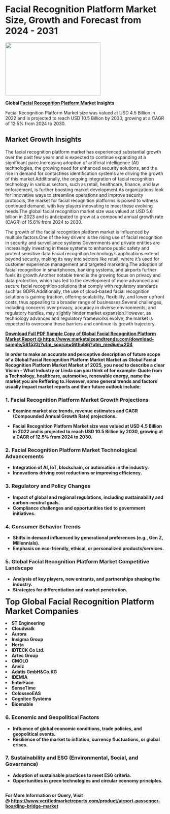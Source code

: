 <H1>Facial Recognition Platform Market Size, Growth and Forecast from 2024 - 2031</H1><img class="aligncenter size-medium wp-image-584254" src="https://thirdeyenews.in/wp-content/uploads/2024/09/Global-Market-Research-300x168.jpeg" alt="" width="300" height="168" /><p><strong>Global&nbsp;<a href="https://www.marketsizeandtrends.com/download-sample/581522/?utm_source=Github8j?utm_medium=204">Facial Recognition Platform Market</a> Insights</strong></p><p>Facial Recognition Platform Market size was valued at USD 4.5 Billion in 2022 and is projected to reach USD 10.5 Billion by 2030, growing at a CAGR of 12.5% from 2024 to 2030.</p><p><h2>Market Growth Insights</h2> <p>The facial recognition platform market has experienced substantial growth over the past few years and is expected to continue expanding at a significant pace.Increasing adoption of artificial intelligence (AI) technologies, the growing need for enhanced security solutions, and the rise in demand for contactless identification systems are driving the growth of this market.Additionally, the ongoing integration of facial recognition technology in various sectors, such as retail, healthcare, finance, and law enforcement, is further boosting market development.As organizations look for innovative ways to streamline operations and improve security protocols, the market for facial recognition platforms is poised to witness continued demand, with key players innovating to meet these evolving needs.The global facial recognition market size was valued at USD 5.6 billion in 2023 and is anticipated to grow at a compound annual growth rate (CAGR) of 15.6% from 2024 to 2030.</p> <p><strong><a href="#"></a></strong></p> <p>The growth of the facial recognition platform market is influenced by multiple factors.One of the key drivers is the rising use of facial recognition in security and surveillance systems.Governments and private entities are increasingly investing in these systems to enhance public safety and protect sensitive data.Facial recognition technology’s applications extend beyond security, making its way into sectors like retail, where it’s used for customer experience management and targeted marketing.The adoption of facial recognition in smartphones, banking systems, and airports further fuels its growth.Another notable trend is the growing focus on privacy and data protection, which has led to the development of more advanced and secure facial recognition solutions that comply with regulatory standards such as GDPR.Additionally, the use of cloud-based facial recognition solutions is gaining traction, offering scalability, flexibility, and lower upfront costs, thus appealing to a broader range of businesses.Several challenges, including concerns over privacy, accuracy in diverse environments, and regulatory hurdles, may slightly hinder market expansion.However, as technology advances and regulatory frameworks evolve, the market is expected to overcome these barriers and continue its growth trajectory.<p><strong><a href="#"></p><p><span class=""><strong>Download Full PDF Sample Copy of Global Facial Recognition Platform Market Report</strong> @ <a href="https://www.marketsizeandtrends.com/download-sample/581522/?utm_source=Github8j?utm_medium=204" target="_blank">https://www.marketsizeandtrends.com/download-sample/581522/?utm_source=Github8j?utm_medium=204</a></span></p><p>In order to make an accurate and perceptive description of future scope of a Global&nbsp;Facial Recognition Platform Market Market as Global&nbsp;Facial Recognition Platform Market Market of 2025, you need to describe a clear Vision &ndash; What Industry or Linda can you think of for example: Quote from a Technology, healthcare, automotive, renewable energy, name the market you are Reffering to.However, some general trends and factors usually impact market reports and their future outlook include:</p><h3>1.&nbsp;<strong>Facial Recognition Platform Market Growth Projections</strong></h3><ul><li>Examine market size trends, revenue estimates and CAGR (Compounded Annual Growth Rate) projections.</li><li><p>Facial Recognition Platform Market size was valued at USD 4.5 Billion in 2022 and is projected to reach USD 10.5 Billion by 2030, growing at a CAGR of 12.5% from 2024 to 2030.</p></li></ul><h3>2.&nbsp;<strong>Facial Recognition Platform Market Technological Advancements</strong></h3><ul><li>Integration of AI, IoT, blockchain, or automation in the industry.</li><li>Innovations driving cost reductions or improving efficiency.</li></ul><h3>3.&nbsp;<strong>Regulatory and Policy Changes</strong></h3><ul><li>Impact of global and regional regulations, including sustainability and carbon-neutral goals.</li><li>Compliance challenges and opportunities tied to government initiatives.</li></ul><h3>4.&nbsp;<strong>Consumer Behavior Trends</strong></h3><ul><li>Shifts in demand influenced by generational preferences (e.g., Gen Z, Millennials).</li><li>Emphasis on eco-friendly, ethical, or personalized products/services.</li></ul><h3>5.&nbsp;<strong>Global Facial Recognition Platform Market Competitive Landscape</strong></h3><ul><li>Analysis of key players, new entrants, and partnerships shaping the industry.</li><li>Strategies for differentiation and market penetration.</li></ul><p data-pm-slice="1 1 []"><span style="color: inherit; font-family: inherit; font-size: 25px;">Top Global Facial Recognition Platform Market Companies</span></p><div class="" data-test-id=""><p><li>ST Engineering</li><li> Cloudwalk</li><li> Aurora</li><li> Insigma Group</li><li> Herta</li><li> IDTECK Co Ltd.</li><li> Artec Group</li><li> CMOLO</li><li> Anviz</li><li> Adatis GmbH&Co.KG</li><li> IDEMIA</li><li> EnterFace</li><li> SenseTime</li><li> ColosseoEAS</li><li> Cognitec Systems</li><li> Bioenable</li></p></div><h3>6.&nbsp;<strong>Economic and Geopolitical Factors</strong></h3><ul><li>Influence of global economic conditions, trade policies, and geopolitical events.</li><li>Resilience of the market to inflation, currency fluctuations, or global crises.</li></ul><h3>7.&nbsp;<strong>Sustainability and ESG (Environmental, Social, and Governance)</strong></h3><ul><li>Adoption of sustainable practices to meet ESG criteria.</li><li>Opportunities in green technologies and circular economy principles.</li></ul><h2><strong style="font-size: 14px;">For More Information or Query, Visit @&nbsp;</strong><a style="background-color: #ffffff; font-size: 14px;" href="https://www.marketsizeandtrends.com/report/facial-recognition-platform-market/" target="_blank">https://www.verifiedmarketreports.com/product/airport-passenger-boarding-bridge-market</a></h2>